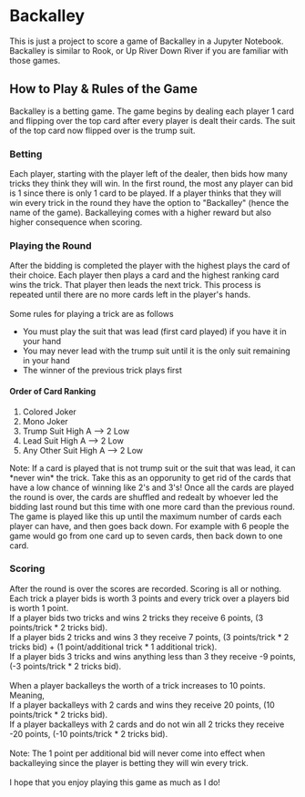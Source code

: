 # Backalley

This is just a project to score a game of Backalley in a Jupyter Notebook. Backalley is similar to Rook, or Up River Down River if you are familiar with those games.

## How to Play & Rules of the Game

Backalley is a betting game. The game begins by dealing each player 1 card and flipping over the top card after every player is dealt their cards. The suit of the top card now flipped over is the trump suit. 

### Betting

Each player, starting with the player left of the dealer, then bids how many tricks they think they will win. In the first round, the most any player can bid is 1 since there is only 1 card to be played. If a player thinks that they will win every trick in the round they have the option to "Backalley" (hence the name of the game). Backalleying comes with a higher reward but also higher consequence when scoring.

### Playing the Round

After the bidding is completed the player with the highest plays the card of their choice. Each player then plays a card and the highest ranking card wins the trick. That player then leads the next trick. This process is repeated until there are no more cards left in the player's hands.<br>
<br>
Some rules for playing a trick are as follows
<ul>
<li>You must play the suit that was lead (first card played) if you have it in your hand</li>
<li>You may never lead with the trump suit until it is the only suit remaining in your hand</li>
<li>The winner of the previous trick plays first</li>
</ul>

#### Order of Card Ranking
<ol>
<li>Colored Joker</li>
<li>Mono Joker</li>
<li>Trump Suit High A --> 2 Low</li>
<li>Lead Suit High A --> 2 Low</li>
<li>Any Other Suit High A --> 2 Low</li>
</ol>
Note: If a card is played that is not trump suit or the suit that was lead, it can *never win* the trick. Take this as an opporunity to get rid of the cards that have a low chance of winning like 2's and 3's!  
Once all the cards are played the round is over, the cards are shuffled and redealt by whoever led the bidding last round but this time with one more card than the previous round. The game is played like this up until the maximum number of cards each player can have, and then goes back down. For example with 6 people the game would go from one card up to seven cards, then back down to one card.

### Scoring

After the round is over the scores are recorded. Scoring is all or nothing. Each trick a player bids is worth 3 points and every trick over a players bid is worth 1 point.  
If a player bids two tricks and wins 2 tricks they receive 6 points, (3 points/trick * 2 tricks bid).  
If a player bids 2 tricks and wins 3 they receive 7 points, (3 points/trick * 2 tricks bid) + (1 point/additional trick * 1 additional trick).  
If a player bids 3 tricks and wins anything less than 3 they receive -9 points, (-3 points/trick * 2 tricks bid).  
<br>
When a player backalleys the worth of a trick increases to 10 points. Meaning,  
If a player backalleys with 2 cards and wins they receive 20 points, (10 points/trick * 2 tricks bid).  
If a player backalleys with 2 cards and do not win all 2 tricks they receive -20 points, (-10 points/trick * 2 tricks bid).  
<br>
Note: The 1 point per additional bid will never come into effect when backalleying since the player is betting they will win every trick.
<br>
<br>
I hope that you enjoy playing this game as much as I do!
